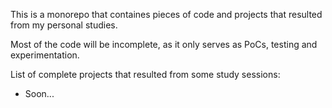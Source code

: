 This is a monorepo that containes pieces of code and projects that resulted from my personal studies.

Most of the code will be incomplete, as it only serves as PoCs, testing and experimentation.

List of complete projects that resulted from some study sessions:
- Soon...